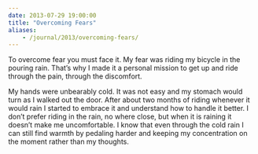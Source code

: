```yaml
---
date: 2013-07-29 19:00:00
title: "Overcoming Fears"
aliases:
    - /journal/2013/overcoming-fears/
---
```


To overcome fear you must face it. My fear was riding my bicycle in the pouring rain. That’s why I made it a personal mission to get up and ride through the pain, through the discomfort.

<!--more-->

My hands were unbearably cold. It was not easy and my stomach would turn as I walked out the door. After about two months of riding whenever it would rain I started to embrace it and understand how to handle it better. I don’t prefer riding in the rain, no where close, but when it is raining it doesn’t make me uncomfortable. I know that even through the cold rain I can still find warmth by pedaling harder and keeping my concentration on the moment rather than my thoughts.
